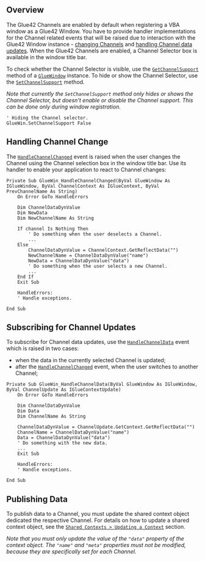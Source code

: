 ## Overview

The Glue42 Channels are enabled by default when registering a VBA window as a Glue42 Window. You have to provide handler implementations for the Channel related events that will be raised due to interaction with the Glue42 Window instance - [changing Channels](#handling_channel_change) and [handling Channel data updates](#subscribing_for_channel_updates). When the Glue42 Channels are enabled, a Channel Selector box is available in the window title bar.

To check whether the Channel Selector is visible, use the [`GetChannelSupport`](../../../../getting-started/how-to/glue42-enable-your-app/vba/index.html#classes-gluewindow-getchannelsupport) method of a [`GlueWindow`](../../../../getting-started/how-to/glue42-enable-your-app/vba/index.html#classes-gluewindow) instance. To hide or show the Channel Selector, use the [`SetChannelSupport`](../../../../getting-started/how-to/glue42-enable-your-app/vba/index.html#classes-gluewindow-setchannelsupport) method.

*Note that currently the `SetChannelSupport` method only hides or shows the Channel Selector, but doesn't enable or disable the Channel support. This can be done only during window registration.*

```vbnet
' Hiding the Channel selector.
GlueWin.SetChannelSupport False
```

## Handling Channel Change

The [`HandleChannelChanged`](../../../../getting-started/how-to/glue42-enable-your-app/vba/index.html#classes-gluewindow-handlechannelchanged) event is raised when the user changes the Channel using the Channel selection box in the window title bar. Use its handler to enable your application to react to Channel changes:

```vbnet
Private Sub GlueWin_HandleChannelChanged(ByVal GlueWindow As IGlueWindow, ByVal ChannelContext As IGlueContext, ByVal PrevChannelName As String)
    On Error GoTo HandleErrors

    Dim ChannelDataDynValue
    Dim NewData
    Dim NewChannelName As String

    If channel Is Nothing Then
        ' Do something when the user deselects a Channel.
        ...
    Else
        ChannelDataDynValue = ChannelContext.GetReflectData("")
        NewChannelName = ChannelDataDynValue("name")
        NewData = ChannelDataDynValue("data")
        ' Do something when the user selects a new Channel.
        ...
    End If
    Exit Sub

    HandleErrors:
    ' Handle exceptions.

End Sub
```

## Subscribing for Channel Updates

To subscribe for Channel data updates, use the [`HandleChannelData`](../../../../getting-started/how-to/glue42-enable-your-app/vba/index.html#classes-gluewindow-handlechanneldata) event which is raised in two cases:
- when the data in the currently selected Channel is updated;
- after the [`HandleChannelChanged`](../../../../getting-started/how-to/glue42-enable-your-app/vba/index.html#classes-gluewindow-handlechannelchanged) event, when the user switches to another Channel;

```vbnet
Private Sub GlueWin_HandleChannelData(ByVal GlueWindow As IGlueWindow, ByVal ChannelUpdate As IGlueContextUpdate)
    On Error GoTo HandleErrors

    Dim ChannelDataDynValue
    Dim Data
    Dim ChannelName As String

    ChannelDataDynValue = ChannelUpdate.GetContext.GetReflectData("")
    ChannelName = ChannelDataDynValue("name")
    Data = ChannelDataDynValue("data")
    ' Do something with the new data.
    ...
    Exit Sub

    HandleErrors:
    ' Handle exceptions.

End Sub
```

## Publishing Data

To publish data to a Channel, you must update the shared context object dedicated the respective Channel. For details on how to update a shared context object, see the [`Shared Contexts > Updating a Context`](../../shared-contexts/vba/index.html#updating_a_context) section.

*Note that you must only update the value of the `"data"` property of the context object. The `"name"` and `"meta"` properties must not be modified, because they are specifically set for each Channel.*